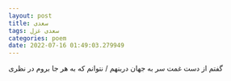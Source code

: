 ```yaml
---
layout: post
title: سعدی
tags: سعدی غزل
categories: poem
date: 2022-07-16 01:49:03.279949
---
```


گفتم از دست غمت سر به جهان دربنهم / نتوانم که به هر جا بروم در نظری